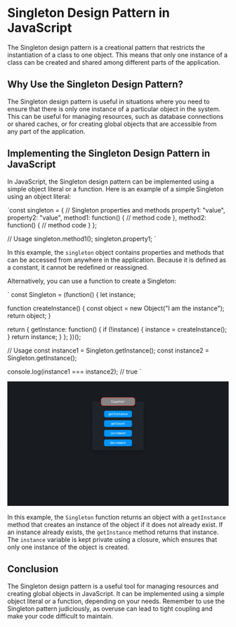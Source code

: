 # Singleton Design Pattern in JavaScript

The Singleton design pattern is a creational pattern that restricts the instantiation of a class to one object. This means that only one instance of a class can be created and shared among different parts of the application.

## Why Use the Singleton Design Pattern?

The Singleton design pattern is useful in situations where you need to ensure that there is only one instance of a particular object in the system. This can be useful for managing resources, such as database connections or shared caches, or for creating global objects that are accessible from any part of the application.

## Implementing the Singleton Design Pattern in JavaScript

In JavaScript, the Singleton design pattern can be implemented using a simple object literal or a function. Here is an example of a simple Singleton using an object literal:

`const singleton = {
// Singleton properties and methods
property1: "value",
property2: "value",
method1: function() {
// method code
},
method2: function() {
// method code
}
};

// Usage
singleton.method1();
singleton.property1;
`

In this example, the `singleton` object contains properties and methods that can be accessed from anywhere in the application. Because it is defined as a constant, it cannot be redefined or reassigned.

Alternatively, you can use a function to create a Singleton:

`
const Singleton = (function() {
let instance;

function createInstance() {
const object = new Object("I am the instance");
return object;
}

return {
getInstance: function() {
if (!instance) {
instance = createInstance();
}
return instance;
}
};
})();

// Usage
const instance1 = Singleton.getInstance();
const instance2 = Singleton.getInstance();

console.log(instance1 === instance2); // true
`

![signleton](./assets/react-patterns_design-patterns_assets_counterInstance.gif)

In this example, the `Singleton` function returns an object with a `getInstance` method that creates an instance of the object if it does not already exist. If an instance already exists, the `getInstance` method returns that instance. The `instance` variable is kept private using a closure, which ensures that only one instance of the object is created.

## Conclusion

The Singleton design pattern is a useful tool for managing resources and creating global objects in JavaScript. It can be implemented using a simple object literal or a function, depending on your needs. Remember to use the Singleton pattern judiciously, as overuse can lead to tight coupling and make your code difficult to maintain.

